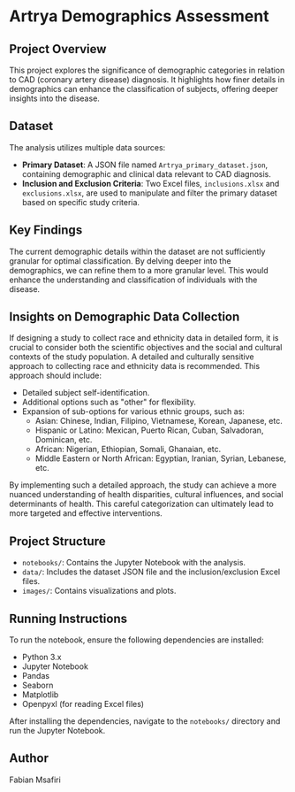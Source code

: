 # Artrya Demographics Assessment

## Project Overview
This project explores the significance of demographic categories in relation to CAD (coronary artery disease) diagnosis. It highlights how finer details in demographics can enhance the classification of subjects, offering deeper insights into the disease.

## Dataset
The analysis utilizes multiple data sources:
- **Primary Dataset**: A JSON file named `Artrya_primary_dataset.json`, containing demographic and clinical data relevant to CAD diagnosis.
- **Inclusion and Exclusion Criteria**: Two Excel files, `inclusions.xlsx` and `exclusions.xlsx`, are used to manipulate and filter the primary dataset based on specific study criteria.

## Key Findings
The current demographic details within the dataset are not sufficiently granular for optimal classification. By delving deeper into the demographics, we can refine them to a more granular level. This would enhance the understanding and classification of individuals with the disease.

## Insights on Demographic Data Collection
If designing a study to collect race and ethnicity data in detailed form, it is crucial to consider both the scientific objectives and the social and cultural contexts of the study population. A detailed and culturally sensitive approach to collecting race and ethnicity data is recommended. This approach should include:

- Detailed subject self-identification.
- Additional options such as "other" for flexibility.
- Expansion of sub-options for various ethnic groups, such as:
  - Asian: Chinese, Indian, Filipino, Vietnamese, Korean, Japanese, etc.
  - Hispanic or Latino: Mexican, Puerto Rican, Cuban, Salvadoran, Dominican, etc.
  - African: Nigerian, Ethiopian, Somali, Ghanaian, etc.
  - Middle Eastern or North African: Egyptian, Iranian, Syrian, Lebanese, etc.

By implementing such a detailed approach, the study can achieve a more nuanced understanding of health disparities, cultural influences, and social determinants of health. This careful categorization can ultimately lead to more targeted and effective interventions.

## Project Structure
- `notebooks/`: Contains the Jupyter Notebook with the analysis.
- `data/`: Includes the dataset JSON file and the inclusion/exclusion Excel files.
- `images/`: Contains visualizations and plots.

## Running Instructions
To run the notebook, ensure the following dependencies are installed:
- Python 3.x
- Jupyter Notebook
- Pandas
- Seaborn
- Matplotlib
- Openpyxl (for reading Excel files)

After installing the dependencies, navigate to the `notebooks/` directory and run the Jupyter Notebook.

## Author
Fabian Msafiri

